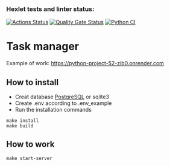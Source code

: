 ### Hexlet tests and linter status:
[![Actions Status](https://github.com/DaniilShomin/python-project-52/actions/workflows/hexlet-check.yml/badge.svg)](https://github.com/DaniilShomin/python-project-52/actions)
[![Quality Gate Status](https://sonarcloud.io/api/project_badges/measure?project=DaniilShomin_python-project-52&metric=alert_status)](https://sonarcloud.io/summary/new_code?id=DaniilShomin_python-project-52)
[![Python CI](https://github.com/DaniilShomin/python-project-52/actions/workflows/pyci.yml/badge.svg)](https://github.com/DaniilShomin/python-project-52/actions/workflows/pyci.yml)

# Task manager  
Example of work: https://python-project-52-zib0.onrender.com

## How to install  
* Creat database [PostgreSQL](https://github.com/Hexlet/ru-instructions/blob/main/postgresql.md) or sqlite3  
* Create .env according to .env_example  
* Run the installation commands  
```
make install
make build
```
## How to work  
```
make start-server
```